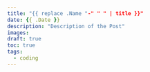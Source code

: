 ```yaml
---
title: "{{ replace .Name "-" " " | title }}"
date: {{ .Date }}
description: "Description of the Post"
images:
draft: true
toc: true
tags:
  - coding
---
```


